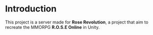 # Introduction

This project is a server made for **Rose Revolution**, a project that aim to recreate the MMORPG **R.O.S.E Online** in Unity.
